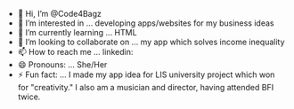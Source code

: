 - 👋 Hi, I’m @Code4Bagz
- 👀 I’m interested in ... developing apps/websites for my business ideas
- 🌱 I’m currently learning ... HTML
- 💞️ I’m looking to collaborate on ... my app which solves income inequality
- 📫 How to reach me ... linkedin: 
- 😄 Pronouns: ... She/Her
- ⚡ Fun fact: ... I made my app idea for LIS university project which won for "creativity." I also am a musician and director, having attended BFI twice.

<!---
Code4Bagz/Code4Bagz is a ✨ special ✨ repository because its `README.md` (this file) appears on your GitHub profile.
You can click the Preview link to take a look at your changes.
--->
